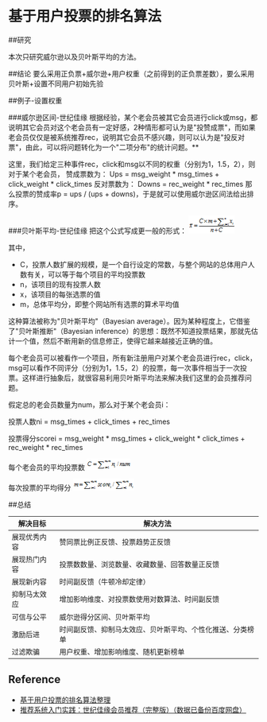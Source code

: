 # 基于用户投票的排名算法

##研究

本次只研究威尔逊以及贝叶斯平均的方法。

##结论
要么采用正负票+威尔逊+用户权重（之前得到的正负票差数），要么采用贝叶斯+设置不同用户初始先验

##例子-设置权重

###威尔逊区间-世纪佳缘
根据经验，某个老会员被其它会员进行click或msg，都说明其它会员对这个老会员有一定好感，2种情形都可认为是"投赞成票"，而如果老会员仅仅是被系统推荐rec，说明其它会员不感兴趣，则可以认为是"投反对票"，由此，可以将问题转化为一个"二项分布"的统计问题。**

这里，我们给定三种事件rec，click和msg以不同的权重（分别为1，1.5，2），则对于某个老会员，
赞成票数为：
Ups = msg_weight * msg_times + click_weight * click_times
反对票数为：
Downs = rec_weight * rec_times
那么投票的赞成率p = ups / (ups + downs)，于是就可以使用威尔逊区间法给出排序。

###贝叶斯平均-世纪佳缘
把这个公式写成更一般的形式：
![](picture/user_vote.png)

其中，

- C，投票人数扩展的规模，是一个自行设定的常数，与整个网站的总体用户人数有关，可以等于每个项目的平均投票数
- n，该项目的现有投票人数
- x，该项目的每张选票的值
- m，总体平均分，即整个网站所有选票的算术平均值

这种算法被称为"贝叶斯平均"（Bayesian average）。因为某种程度上，它借鉴了"贝叶斯推断"（Bayesian inference）的思想：既然不知道投票结果，那就先估计一个值，然后不断用新的信息修正，使得它越来越接近正确的值。

每个老会员可以被看作一个项目，所有新注册用户对某个老会员进行rec，click，msg可以看作不同评分（分别为1，1.5，2）的投票，每一次事件相当于一次投票。这样进行抽象后，就很容易利用贝叶斯平均法来解决我们这里的会员推荐问题。

假定总的老会员数量为num，那么对于某个老会员i：

投票人数ni = msg_times + click_times + rec_times

投票得分scorei = msg_weight * msg_times + click_weight * click_times + rec_weight * rec_times

每个老会员的平均投票数
![](picture/user_vote1.png)

每次投票的平均得分
![](picture/user_vote2.png)

##总结

| 解决目标   | 解决方法                          |
| ------ | ----------------------------- |
| 展现优秀内容 | 赞同票比例正反馈、投票趋势正反馈              |
| 展现热门内容 | 投票数数量、浏览数量、收藏数量、回答数量正反馈       |
| 展现新内容  | 时间副反馈（牛顿冷却定律）                 |
| 抑制马太效应 | 增加影响维度、对投票数使用对数算法、时间副反馈       |
| 可信与公平  | 威尔逊得分区间、贝叶斯平均                 |
| 激励后进   | 时间副反馈、抑制马太效应、贝叶斯平均、个性化推送、分类榜单 |
| 过滤欺骗   | 用户权重、增加影响维度、随机更新榜单            |

## Reference

- [基于用户投票的排名算法整理](http://tianshu.xyz/blog/124/)
- [推荐系统入门实践：世纪佳缘会员推荐（完整版）（数据已备份百度网盘）](http://www.cnblogs.com/supersteven/archive/2012/09/01/2666565.html)